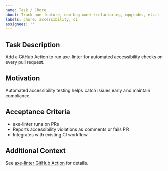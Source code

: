 ```yaml
---
name: Task / Chore
about: Track non-feature, non-bug work (refactoring, upgrades, etc.)
labels: chore, accessibility, ci
assignees: ''
---
```


## Task Description

Add a GitHub Action to run axe-linter for automated accessibility checks on every pull request.

## Motivation

Automated accessibility testing helps catch issues early and maintain compliance.

## Acceptance Criteria

- axe-linter runs on PRs
- Reports accessibility violations as comments or fails PR
- Integrates with existing CI workflow

## Additional Context

See [axe-linter GitHub Action](https://github.com/dequelabs/axe-linter-action) for details.
